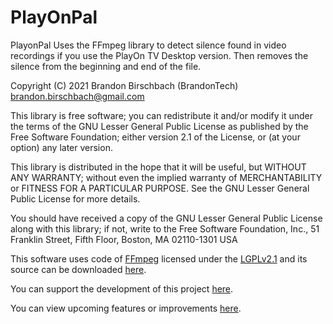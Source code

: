 # PlayOnPal
PlayonPal Uses the FFmpeg library to detect silence found in video recordings if you use the PlayOn TV Desktop version.
Then removes the silence from the beginning and end of the file.

Copyright (C) 2021 Brandon Birschbach (BrandonTech) brandon.birschbach@gmail.com

This library is free software; you can redistribute it and/or
modify it under the terms of the GNU Lesser General Public
License as published by the Free Software Foundation; either
version 2.1 of the License, or (at your option) any later version.

This library is distributed in the hope that it will be useful,
but WITHOUT ANY WARRANTY; without even the implied warranty of
MERCHANTABILITY or FITNESS FOR A PARTICULAR PURPOSE.  See the GNU
Lesser General Public License for more details.

You should have received a copy of the GNU Lesser General Public
License along with this library; if not, write to the Free Software
Foundation, Inc., 51 Franklin Street, Fifth Floor, Boston, MA  02110-1301  USA

This software uses code of <a href=http://ffmpeg.org>FFmpeg</a> licensed under the <a href=http://www.gnu.org/licenses/old-licenses/lgpl-2.1.html>LGPLv2.1</a> and its source can be downloaded <a href=http://ffmpeg.org>here</a>.

You can support the development of this project <a href=https://www.buymeacoffee.com/BrandonTech>here</a>.

You can view upcoming features or improvements <a href=https://trello.com/b/njjRQzMA/playonpal>here</a>.
